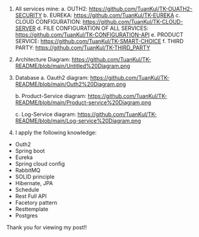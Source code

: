 1. All services mine:
   a. OUTH2: https://github.com/TuanKul/TK-OUATH2-SECURITY
   b. EUREKA: https://github.com/TuanKul/TK-EUREKA
   c. CLOUD CONFIGURATION: https://github.com/TuanKul/TK-CLOUD-SERVER
   d. FILE CONFIGURATION OF ALL SERVICES: https://github.com/TuanKul/TK-CONFIGURATION-API
   e. PRODUCT SERVICE: https://github.com/TuanKul/TK-SMART-CHOICE
   f. THIRD PARTY: https://github.com/TuanKul/TK-THIRD_PARTY

2. Architecture Diagram:
   https://github.com/TuanKul/TK-README/blob/main/Untitled%20Diagram.png
   
3. Database
   a. Oauth2 diagram: https://github.com/TuanKul/TK-README/blob/main/Outh2%20Diagram.png
   
   b. Product-Service diagram: https://github.com/TuanKul/TK-README/blob/main/Product-service%20Diagram.png
   
   c. Log-Service diagram: https://github.com/TuanKul/TK-README/blob/main/Log-service%20Diagram.png

4. I apply the following knowledge:
  * Outh2
  * Spring boot
  * Eureka
  * Spring cloud config
  * RabbitMQ
  * SOLID principle
  * Hibernate, JPA
  * Schedule
  * Rest Full API
  * Facetory pattern
  * Resttemplate
  * Postgres


Thank you for viewing my post!!
